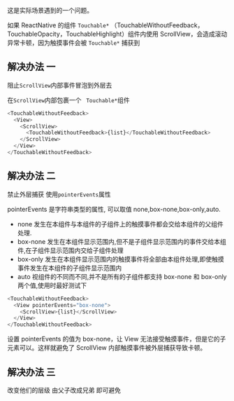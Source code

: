 这是实际场景遇到的一个问题。

如果 ReactNative 的组件 `Touchable*` （TouchableWithoutFeedback，TouchableOpacity，TouchableHighlight）组件内使用 ScrollView，会造成滚动异常卡顿，因为触摸事件会被 `Touchable*` 捕获到

## 解决办法 一

阻止`ScrollView`内部事件冒泡到外层去

在`ScrollView`内部包裹一个 ` Touchable*`组件

```js
<TouchableWithoutFeedback>
  <View>
    <ScrollView>
      <TouchableWithoutFeedback>{list}</TouchableWithoutFeedback>
    </ScrollView>
  </View>
</TouchableWithoutFeedback>
```

## 解决办法 二

禁止外层捕获 使用`pointerEvents`属性

pointerEvents 是字符串类型的属性, 可以取值 none,box-none,box-only,auto.

- none 发生在本组件与本组件的子组件上的触摸事件都会交给本组件的父组件处理.
- box-none 发生在本组件显示范围内,但不是子组件显示范围内的事件交给本组件,在子组件显示范围内交给子组件处理
- box-only 发生在本组件显示范围内的触摸事件将全部由本组件处理,即使触摸事件发生在本组件的子组件显示范围内
- auto 视组件的不同而不同,并不是所有的子组件都支持 box-none 和 box-only 两个值,使用时最好测试下

```js
<TouchableWithoutFeedback>
  <View pointerEvents="box-none">
    <ScrollView>{list}</ScrollView>
  </View>
</TouchableWithoutFeedback>
```

设置 pointerEvents 的值为 box-none，让 View 无法接受触摸事件，但是它的子元素可以。这样就避免了 ScrollView 内部触摸事件被外层捕获导致卡顿。

## 解决办法 三

改变他们的层级 由父子改成兄弟 即可避免
